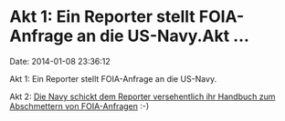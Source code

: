 Akt 1: Ein Reporter stellt FOIA-Anfrage an die US-Navy.Akt \...
===============================================================

Date: 2014-01-08 23:36:12

Akt 1: Ein Reporter stellt FOIA-Anfrage an die US-Navy.

Akt 2: [Die Navy schickt dem Reporter versehentlich ihr Handbuch zum
Abschmettern von
FOIA-Anfragen](http://rt.com/usa/navy-foia-reporter-accident-294/) :-)
